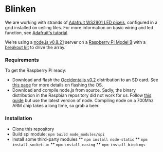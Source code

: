 # Blinken

We are working with strands of [Adafruit WS2801 LED pixels](https://www.adafruit.com/products/322), configured in a grid installed
on ceiling tiles. For more information on basic wiring and led function, see [Adafruit's tutorial](http://learn.adafruit.com/12mm-led-pixels/).

We're using a [node.js v0.8.21](https://github.com/joyent/node) server on a [Raspberry PI Model B](http://www.raspberrypi.org/) with a 
[breakout kit](http://adafruit.com/products/914) to drive the array.

### Requirements

To get the Raspberry PI ready:

* Download and flash the [Occidentalis v0.2](http://learn.adafruit.com/adafruit-raspberry-pi-educational-linux-distro/occidentalis-v0-dot-2) distribution
to an SD card. See [this page](http://elinux.org/RPi_Easy_SD_Card_Setup) for more details on flashing the OS.
* Download and compile node.js from source. Sadly, the binary distribution in the Raspbian repository did not work for us. Follow 
[this guide](https://gist.github.com/3301813) but use the latest version of node. Compiling node on a 700Mhz ARM chip takes a long time, so grab a beer.

### Installation

* Clone this repository
* Build spi module: `npm build node_modules/spi`
* Install some third-party modules
** `npm install node-static`
** `npm install socket.io`
** `npm install easing`
** `npm install bindings`
